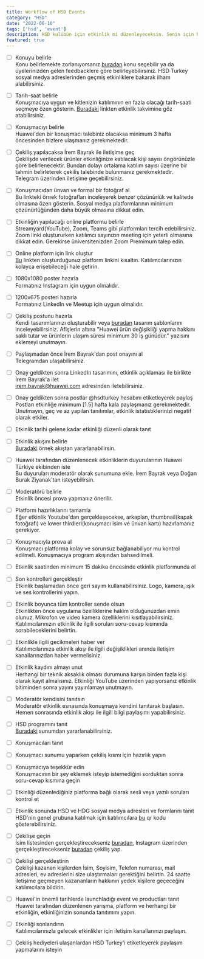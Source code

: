 ```yaml
---
title: Workflow of HSD Events
category: "HSD"
date: "2022-06-10"
tags: ['hsd', 'event']
description: HSD kulübün için etkinlik mi düzenleyeceksin. Senin için harika bir checklist hazırladık🤘 Hadi başlayalım🚀
featured: true
---
```


- [ ] Konuyu belirle  
Konu belirlemekte zorlanıyorsanız [buradan]() konu seçebilir ya da üyelerinizden gelen feedbacklere göre belirleyebilirsiniz. HSD Turkey sosyal medya adreslerinden geçmiş etkinliklere bakarak ilham alabilirsiniz.


- [ ] Tarih-saat belirle  
Konuşmacıya uygun ve kitlenizin katılımının en fazla olacağı tarih-saati seçmeye özen gösterin. [Buradaki]() linkten etkinlik takvimine göz atabilirsiniz.


- [ ] Konuşmacıyı belirle  
Huawei'den bir konuşmacı talebiniz olacaksa minimum 3 hafta öncesinden bizlere ulaşmanız gerekmektedir. 


- [ ] Çekiliş yapılacaksa İrem Bayrak ile iletişime geç  
Çekilişde verilecek ürünler etkinliğinize katılacak kişi sayısı öngörünüzle göre belirlenecektir. Bundan dolayı ortalama katılım sayısı üzerine bir tahmin belirleterek çekiliş talebinde bulunmanız gerekmektedir. Telegram üzerinden iletişime geçebilirsiniz.


- [ ] Konuşmacıdan ünvan ve formal bir fotoğraf al  
Bu linkteki örnek fotoğrafları inceleyerek benzer çözünürlük ve kalitede olmasına özen gösterin. Sosyal medya platformlarının minimum çözünürlüğünden daha büyük olmasına dikkat edin.


- [ ] Etkinliğin yapılacağı online platformu belirle  
Streamyard(YouTube), Zoom, Teams gibi platformları tercih edebilirsiniz. Zoom linki oluştururken katılımcı sayınızın meeting için yeterli olmasına dikkat edin. Gerekirse üniversitenizden Zoom Premimum talep edin.


- [ ] Online platform için link oluştur  
[Bu](https://cutt.ly) linkten oluşturduğunuz platform linkini kısaltın. Katılımcılarınızın kolayca erişebileceği hale getirin.


- [ ] 1080x1080 poster hazırla  
Formatınız Instagram için uygun olmalıdır.


- [ ] 1200x675 posteri hazırla  
Formatınız LinkedIn ve Meetup için uygun olmalıdır.


- [ ] Çekiliş postunu hazırla  
Kendi tasarımlarınızı oluşturabilir veya [buradan]() tasarım şablonlarını inceleyebilirsiniz. Afişlerin altına "Huawei ürün değişikliği yapma hakkını saklı tutar ve ürünlerin ulaşım süresi minimum 30 iş günüdür." yazısını eklemeyi unutmayın.


- [ ] Paylaşmadan önce İrem Bayrak'dan post onayını al  
Telegramdan ulaşabilirsiniz.


- [ ] Onay geldikten sonra LinkedIn tasarımını, etkinlik açıklaması ile birlikte İrem Bayrak'a ilet  
[irem.bayrak@huawei.com](mailto:irem.bayrak@huawei.com) adresinden iletebilirsiniz.

- [ ] Onay geldikten sonra postlar @hsdturkey hesabını etiketleyerek paylaş  
Postları etkinliğe minimum [1.5] hafta kala paylaşmanız gerekmektedir. Unutmayın, geç ve az yapılan tanıtımlar, etkinlik istatistiklerinizi negatif olarak etkiler.


- [ ] Etkinlik tarihi gelene kadar etkinliği düzenli olarak tanıt


- [ ] Etkinlik akışını belirle  
[Buradaki]() örnek akıştan yararlanabilirsin.


- [ ] Huawei tarafından düzenlenecek etkinliklerin duyurularının Huawei Türkiye ekibinden iste  
Bu duyuruları moderatör olarak sunumuna ekle. İrem Bayrak veya Doğan Burak Ziyanak'tan isteyebilirsin.


- [ ] Moderatörü belirle  
Etkinlik öncesi prova yapmanız önerilir.


- [ ] Platform hazırlıklarını tamamla  
Eğer etkinlik Youtube'dan gerçekleşecekse, arkaplan, thumbnail(kapak fotoğrafı) ve lower thirdleri(konuşmacı isim ve ünvan kartı) hazırlamanız gerekiyor.


- [ ] Konuşmacıyla prova al  
Konuşmacı platforma kolay ve sorunsuz bağlanabiliyor mu kontrol edilmeli. Konuşmacıya program akışından bahsedilmeli.


- [ ] Etkinlik saatinden minimum 15 dakika öncesinde etkinlik platformunda ol  


- [ ] Son kontrolleri gerçekleştir  
Etkinlik başlamadan önce geri sayım kullanabilirsiniz. Logo, kamera, ışık ve ses kontrollerini yapın.


- [ ] Etkinlik boyunca tüm kontroller sende olsun  
Etkinlikten önce uygulama özelliklerine hakim olduğunuzdan emin olunuz. Mikrofon ve video kamera özelliklerini kısıtlayabilirsiniz. Katılımcılarınızın etkinlik ile ilgili soruları soru-cevap kısmında sorabileceklerini belirtin.


- [ ] Etkinlikle ilgili gecikmeleri haber ver  
Katılımcılarınıza etkinlik akışı ile ilgili değişiklikleri anında iletişim kanallarınızdan haber vermelisiniz.


- [ ] Etkinlik kaydını almayı unut  
Herhangi bir teknik aksaklık olması durumuna karşın birden fazla kişi olarak kayıt almalısınız. Etkinliği YouTube üzerinden yapıyorsanız etkinlik bitiminden sonra yayını yayınlamayı unutmayın.


- [ ] Moderatör kendisini tanıtsın  
Moderatör etkinlik esnasında konuşmaya kendini tanıtarak başlasın. Hemen sonrasında etkinlik akışı ile ilgili bilgi paylaşımı yapabilirsiniz.


- [ ] HSD programını tanıt  
[Buradaki]() sunumdan yararlanabilirsiniz.


- [ ] Konuşmacıları tanıt  

- [ ] Konuşmacı sunumu yaparken çekiliş kısmı için hazırlık yapın  


- [ ] Konuşmacıya teşekkür edin  
Konuşmacının bir şey eklemek isteyip istemediğini sorduktan sonra soru-cevap kısmına geçin


- [ ] Etkinliği düzenlediğiniz platforma bağlı olarak sesli veya yazılı soruları kontrol et  


- [ ] Etkinlik sonunda HSD ve HDG sosyal medya adresleri ve formlarını tanıt  
HSD'nin genel grubuna katılmak için katılımcılara [bu]() qr kodu gösterebilirsiniz. 


- [ ] Çekilişe geçin  
İsim listesinden gerçekleştirecekseniz [buradan](https://www.wheelofnames.com), Instagram üzerinden gerçekleştirecekseniz [buradan](https://www.simpliers.com) çekiliş yap.


- [ ] Çekilişi gerçekleştirin  
Çekilişi kazanan kişilerden İsim, Soyisim, Telefon numarası, mail adresleri, ev adreslerini size ulaştırmaları gerektiğini belirtin. 24 saatte iletişime geçmeyen kazananların hakkının yedek kişilere geçeceğini katılımcılara bildirin.


- [ ] Huawei'in önemli tarihlerde launchladığı event ve productları tanıt  
Huawei tarafından düzenlenen yarışma, platform ve herhangi bir etkinliğin, etkinliğinizin sonunda tanıtımını yapın.


- [ ] Etkinliği sonlandırın  
Katılımcılarınızla gelecek etkinlikler için iletişim kanallarınızı paylaşın.


- [ ] Çekiliş hediyeleri ulaşanlardan HSD Turkey'i etiketleyerek paylaşım yapmalarını isteyin  
